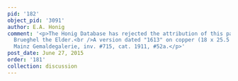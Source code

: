 ```yaml
---
pid: '182'
object_pid: '3091'
author: E.A. Honig
comment: '<p>The Honig Database has rejected the attribution of this painting to Jan
  Brueghel the Elder.<br />A version dated "1613" on copper (18 x 25.5 cm), in the
  Mainz Gemaldegalerie, inv. #715, cat. 1911, #52a.</p>'
post_date: June 27, 2015
order: '181'
collection: discussion
---
```

